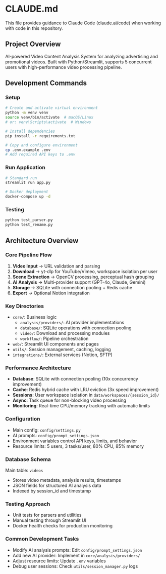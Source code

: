 # CLAUDE.md

This file provides guidance to Claude Code (claude.ai/code) when working with code in this repository.

## Project Overview

AI-powered Video Content Analysis System for analyzing advertising and promotional videos. Built with Python/Streamlit, supports 5 concurrent users with high-performance video processing pipeline.

## Development Commands

### Setup
```bash
# Create and activate virtual environment
python -m venv venv
source venv/bin/activate  # macOS/Linux
# or: venv\Scripts\activate  # Windows

# Install dependencies
pip install -r requirements.txt

# Copy and configure environment
cp .env.example .env
# Add required API keys to .env
```

### Run Application
```bash
# Standard run
streamlit run app.py

# Docker deployment
docker-compose up -d
```

### Testing
```bash
python test_parser.py
python test_rename.py
```

## Architecture Overview

### Core Pipeline Flow
1. **Video Input** → URL validation and parsing
2. **Download** → yt-dlp for YouTube/Vimeo, workspace isolation per user
3. **Scene Extraction** → OpenCV processing, perceptual hash grouping
4. **AI Analysis** → Multi-provider support (GPT-4o, Claude, Gemini)
5. **Storage** → SQLite with connection pooling + Redis cache
6. **Export** → Optional Notion integration

### Key Directories
- `core/`: Business logic
  - `analysis/providers/`: AI provider implementations
  - `database/`: SQLite operations with connection pooling
  - `video/`: Download and processing modules
  - `workflow/`: Pipeline orchestration
- `web/`: Streamlit UI components and pages
- `utils/`: Session management, caching, logging
- `integrations/`: External services (Notion, SFTP)

### Performance Architecture
- **Database**: SQLite with connection pooling (10x concurrency improvement)
- **Cache**: Redis hybrid cache with LRU eviction (3x speed improvement)
- **Sessions**: User workspace isolation in `data/workspaces/{session_id}/`
- **Async**: Task queue for non-blocking video processing
- **Monitoring**: Real-time CPU/memory tracking with automatic limits

### Configuration
- Main config: `config/settings.py`
- AI prompts: `config/prompt_settings.json`
- Environment variables control API keys, limits, and behavior
- Resource limits: 5 users, 3 tasks/user, 80% CPU, 85% memory

### Database Schema
Main table: `videos`
- Stores video metadata, analysis results, timestamps
- JSON fields for structured AI analysis data
- Indexed by session_id and timestamp

### Testing Approach
- Unit tests for parsers and utilities
- Manual testing through Streamlit UI
- Docker health checks for production monitoring

### Common Development Tasks
- Modify AI analysis prompts: Edit `config/prompt_settings.json`
- Add new AI provider: Implement in `core/analysis/providers/`
- Adjust resource limits: Update `.env` variables
- Debug user sessions: Check `utils/session_manager.py` logs